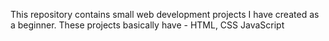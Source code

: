 This repository contains small web development projects I have created as a beginner.
These projects basically have - HTML, CSS JavaScript
